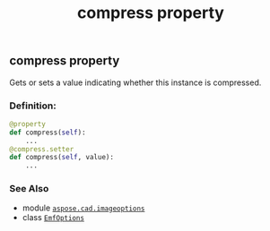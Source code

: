 ﻿---
title: compress property
second_title: Aspose.CAD for Python via .NET API References
description: 
type: docs
weight: 30
url: /python-net/aspose.cad.imageoptions/emfoptions/compress/
is_root: false
---

## compress property


Gets or sets a value indicating whether this instance is compressed.
### Definition:
```python
@property
def compress(self):
    ...
@compress.setter
def compress(self, value):
    ...
```

### See Also
* module [`aspose.cad.imageoptions`](../../)
* class [`EmfOptions`](/cad/python-net/aspose.cad.imageoptions/emfoptions)
